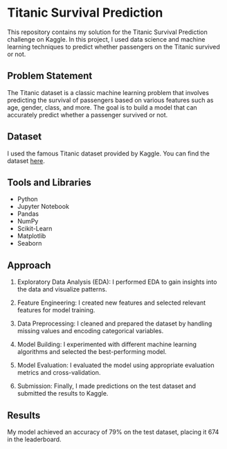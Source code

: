 # Titanic Survival Prediction
This repository contains my solution for the Titanic Survival Prediction challenge on Kaggle. In this project, I used data science and machine learning techniques to predict whether passengers on the Titanic survived or not.


## Problem Statement

The Titanic dataset is a classic machine learning problem that involves predicting the survival of passengers based on various features such as age, gender, class, and more. The goal is to build a model that can accurately predict whether a passenger survived or not.

## Dataset

I used the famous Titanic dataset provided by Kaggle. You can find the dataset [here](https://www.kaggle.com/competitions/titanic/data).

## Tools and Libraries

- Python
- Jupyter Notebook
- Pandas
- NumPy
- Scikit-Learn
- Matplotlib
- Seaborn

## Approach

1. Exploratory Data Analysis (EDA): I performed EDA to gain insights into the data and visualize patterns.

2. Feature Engineering: I created new features and selected relevant features for model training.

3. Data Preprocessing: I cleaned and prepared the dataset by handling missing values and encoding categorical variables.

4. Model Building: I experimented with different machine learning algorithms and selected the best-performing model.

5. Model Evaluation: I evaluated the model using appropriate evaluation metrics and cross-validation.

6. Submission: Finally, I made predictions on the test dataset and submitted the results to Kaggle.

## Results

My model achieved an accuracy of 79% on the test dataset, placing it 674 in the leaderboard.
